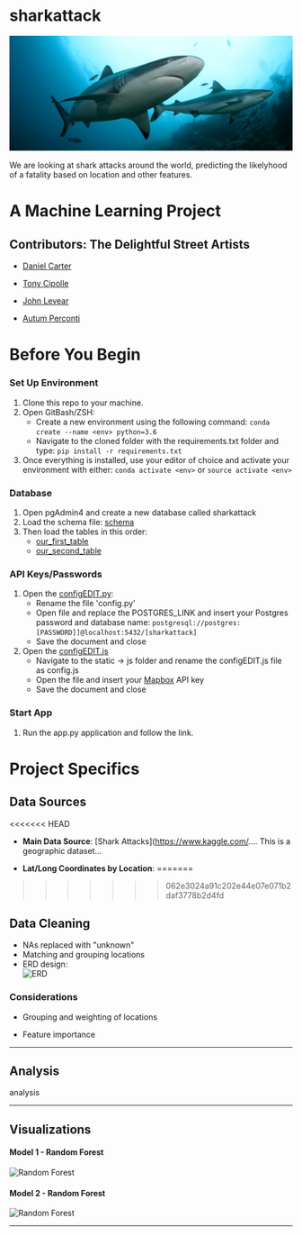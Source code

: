 # sharkattack
![Great Whites](static/img/hero-bg.jpg)

We are looking at shark attacks around the world, predicting the likelyhood of a fatality based on location and other features. 

# A Machine Learning Project



## Contributors: The Delightful Street Artists

- [Daniel Carter](https://github.com/Dcarter15)

- [Tony Cipolle](https://github.com/ajcipolle)

- [John Levear](https://github.com/jlevear)

- [Autum Perconti](https://github.com/aperconti)

# Before You Begin

### Set Up Environment

1.  Clone this repo to your machine.
2.  Open GitBash/ZSH:
    - Create a new environment using the following command:
      `conda create --name <env> python=3.6`
    - Navigate to the cloned folder with the requirements.txt folder and type:
      `pip install -r requirements.txt`
3.  Once everything is installed, use your editor of choice and activate your environment with either:
    `conda activate <env>` or `source activate <env>`

### Database

1.  Open pgAdmin4 and create a new database called sharkattack
2.  Load the schema file: [schema](assets/data/schema.sql)
3.  Then load the tables in this order:
    - [our_first_table](static/data/<filename>.csv)
    - [our_second_table](static/data/<filename>.csv)

### API Keys/Passwords

1.  Open the [configEDIT.py](configEDIT.py):
    - Rename the file 'config.py'
    - Open file and replace the POSTGRES_LINK and insert your Postgres password and database name:
      `postgresql://postgres:[PASSWORD]]@localhost:5432/[sharkattack]`
    - Save the document and close
2.  Open the [configEDIT.js](static/js/configEDIT.js)
    - Navigate to the static -> js folder and rename the configEDIT.js file as config.js
    - Open the file and insert your [Mapbox](https://www.mapbox.com/) API key
    - Save the document and close

### Start App

1.  Run the app.py application and follow the link.

# Project Specifics


## Data Sources

<<<<<<< HEAD
- **Main Data Source**: [Shark Attacks](https://www.kaggle.com/.... This is a geographic dataset... 

- **Lat/Long Coordinates by Location**: 
=======
>>>>>>> 062e3024a91c202e44e07e071b2daf3778b2d4fd

## Data Cleaning

- NAs replaced with "unknown"
- Matching and grouping locations
- ERD design:<br />
  ![ERD](static/images/OlympicDB_ERD.jpeg)

### Considerations

- Grouping and weighting of locations

- Feature importance

<hr>
 
## Analysis

analysis


<hr>

## Visualizations

#### Model 1 - Random Forest

![Random Forest](static/images/gender_summer.JPG)

#### Model 2 - Random Forest

![Random Forest](static/images/gender_summer.JPG)


<hr>
  

